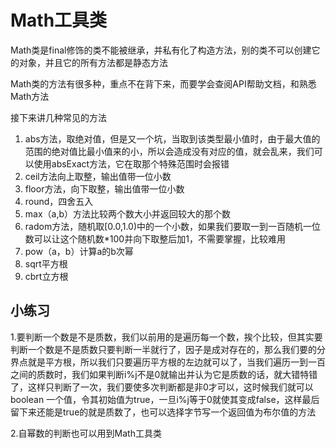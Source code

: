 # Math工具类

Math类是final修饰的类不能被继承，并私有化了构造方法，别的类不可以创建它的对象，并且它的所有方法都是静态方法

Math类的方法有很多种，重点不在背下来，而要学会查阅API帮助文档，和熟悉Math方法

接下来讲几种常见的方法

1. abs方法，取绝对值，但是又一个坑，当取到该类型最小值时，由于最大值的范围的绝对值比最小值来的小，所以会造成没有对应的值，就会乱来，我们可以使用absExact方法，它在取那个特殊范围时会报错
2. ceil方法向上取整，输出值带一位小数
3. floor方法，向下取整，输出值带一位小数
4. round，四舍五入
5. max（a,b）方法比较两个数大小并返回较大的那个数
6. radom方法，随机取[0.0,1.0)中的一个小数，如果我们要取一到一百随机一位数可以让这个随机数*100并向下取整后加1，不需要掌握，比较难用
7. pow（a，b）计算a的b次幂
8. sqrt平方根
9. cbrt立方根

## 小练习

1.要判断一个数是不是质数，我们以前用的是遍历每一个数，挨个比较，但其实要判断一个数是不是质数只要判断一半就行了，因子是成对存在的，那么我们要的分界点就是平方根，所以我们只要遍历平方根的左边就可以了，当我们遍历一到一百之间的质数时，我们如果判断i%j不是0就输出并认为它是质数的话，就大错特错了，这样只判断了一次，我们要使多次判断都是非0才可以，这时候我们就可以boolean 一个值，令其初始值为true，一旦i%j等于0就使其变成false，这样最后留下来还能是true的就是质数了，也可以选择字节写一个返回值为布尔值的方法

2.自幂数的判断也可以用到Math工具类